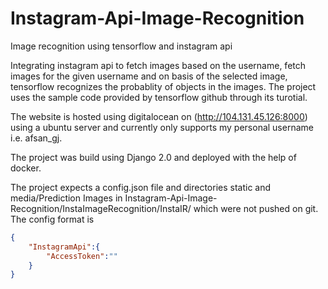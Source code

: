 # Instagram-Api-Image-Recognition
Image recognition using tensorflow and instagram api 

Integrating instagram api to fetch images based on the username, fetch images for the given username and on basis of the selected image, tensorflow recognizes the probablity of objects in the images. 
The project uses the sample code provided by tensorflow github through its turotial.

The website is hosted using digitalocean on (http://104.131.45.126:8000) using a ubuntu server and currently only supports my personal username i.e. afsan_gj. 

The project was build using Django 2.0 and deployed with the help of docker. 

The project expects a config.json file and directories static and media/Prediction Images in Instagram-Api-Image-Recognition/InstaImageRecognition/InstaIR/ which were not pushed on git. 
The config format is 
```json
{
	"InstagramApi":{
		"AccessToken":""
	}
}
```
